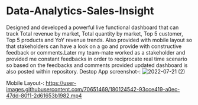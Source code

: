 # Data-Analytics-Sales-Insight
Designed and developed a powerful live functional dashboard that can track Total revenue by market, Total quantity by market, Top 5 customer, Top 5 products and YoY revenue trends. Also provided with mobile layout so that stakeholders can have a look on a go and provide with constructive feedback or comments.Later my team-mate worked as a stakeholder and provided me constant feedbacks in order to reciprocate real time scenario so based on the feedbacks and comments provided updated dashboard is also posted within repository.
Destop App screenshot-:
![2022-07-21 (2)](https://user-images.githubusercontent.com/70651469/180123793-a052c818-e2fe-4e1f-9bc7-3d8b864f1937.png)

Mobile Layout-:
https://user-images.githubusercontent.com/70651469/180124542-93cce419-a0ec-47dd-80f1-2d61653b1982.mp4

